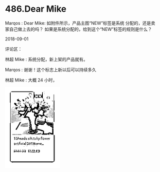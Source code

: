 # 486.Dear Mike

Marqos : Dear Mike: 如附件所示，产品主图“NEW”标签是系统 分配的，还是卖家自己做上去的吗？ 如果是系统分配的，给到这个“NEW”标签的规则是什么？

2018-09-01

评论区：

林超 Mike : 系统分配，新上架的产品就有。

Marqos : 谢谢！这个标志上新以后可以持续多久

林超 Mike : 大概 24 小时，

![image](img/Image_062.png)